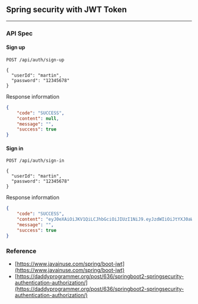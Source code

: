 ## Spring security with JWT Token

--- 

### API Spec

#### Sign up

```http request
POST /api/auth/sign-up

{
  "userId": "martin",
  "password": "12345678"
}
```

Response information

```json
{
    "code": "SUCCESS",
    "content": null,
    "message": "",
    "success": true
}
```

#### Sign in

```http request
POST /api/auth/sign-in

{
  "userId": "martin",
  "password": "12345678"
}
```

Response information

```json
{
    "code": "SUCCESS",
    "content": "eyJ0eXAiOiJKV1QiLCJhbGciOiJIUzI1NiJ9.eyJzdWIiOiJtYXJ0aW4iLCJyb2xlIjoiUk9MRV9VU0VSIiwidXNlciI6eyJ1c2VySWQiOiJtYXJ0aW4iLCJwZXJtaXNzaW9uIjoiUk9MRV9VU0VSIn19.DBzD86P7AZHNRels3Cv_wyRNvMpR3s-4DxjRuEBG2Q4",
    "message": "",
    "success": true
}
```

### Reference
- [https://www.javainuse.com/spring/boot-jwt](https://www.javainuse.com/spring/boot-jwt)
- [https://daddyprogrammer.org/post/636/springboot2-springsecurity-authentication-authorization/](https://daddyprogrammer.org/post/636/springboot2-springsecurity-authentication-authorization/)
